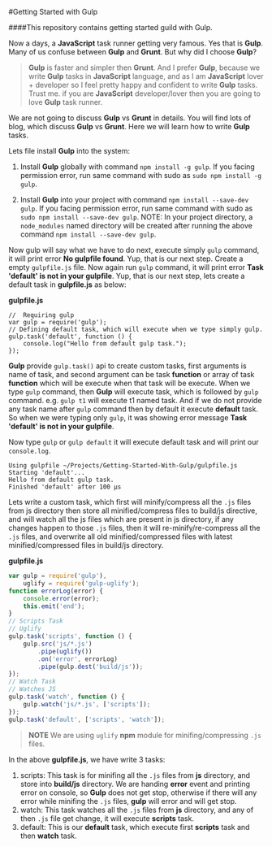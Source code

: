 #Getting Started with Gulp

####This repository contains getting started guild with Gulp.

Now a days, a **JavaScript** task runner getting very famous. Yes that is **Gulp**. Many of us confuse between **Gulp** and **Grunt**. But why did I choose **Gulp**?

> **Gulp** is faster and simpler then **Grunt**. And I prefer **Gulp**, because we write **Gulp** tasks in **JavaScript** language, and as I am **JavaScript** lover + developer so I feel pretty happy and confident to write **Gulp** tasks. Trust me. if you are **JavaScript** developer/lover then you are going to love **Gulp** task runner.

We are not going to discuss **Gulp** vs **Grunt** in details. You will find lots of blog, which discuss **Gulp** vs **Grunt**. Here we will learn how to write **Gulp** tasks.

Lets file install **Gulp** into the system:

1. Install **Gulp** globally with command ```npm install -g gulp```. If you facing permission error, run same command with sudo as ```sudo npm install -g gulp```.

2. Install **Gulp** into your project with command ```npm install --save-dev gulp```. If you facing permission error, run same command with sudo as ```sudo npm install --save-dev gulp```.
NOTE: In your project directory, a ```node_modules``` named directory will be created after running the above command ```npm install --save-dev gulp```.

Now gulp will say what we have to do next, execute simply ```gulp``` command, it will print error **No gulpfile found**. Yup, that is our next step. Create a empty ```gulpfile.js``` file. Now again run ```gulp``` command, it will print error **Task 'default' is not in your gulpfile**. Yup, that is our next step, lets create a default task in **gulpfile.js** as below:

**gulpfile.js**
```JavaScipt
//  Requiring gulp
var gulp = require('gulp');
// Defining default task, which will execute when we type simply gulp.
gulp.task('default', function () {
    console.log("Hello from default gulp task.");
});
```

**Gulp** provide ```gulp.task()``` api to create custom tasks, first arguments is name of task, and second argument can be task **function** or array of task **function** which will be execute when that task will be execute. When we type ```gulp``` command, then **Gulp** will execute task, which is followed by ```gulp``` command. e.g. ```gulp t1``` will execute t1 named task. And if we do not provide any task name after ```gulp``` command then by default it execute **default** task. So when we were typing only ```gulp```, it was showing error message **Task 'default' is not in your gulpfile**.

Now type ```gulp``` or ```gulp default``` it will execute default task and will print our ```console.log```.

```Output
Using gulpfile ~/Projects/Getting-Started-With-Gulp/gulpfile.js
Starting 'default'...
Hello from default gulp task.
Finished 'default' after 100 μs
```

Lets write a custom task, which first will minify/compress all the ```.js``` files from js directory then store all minified/compress files to build/js directive, and will watch all the js files which are present in js directory, if any changes happen to those ```.js``` files, then it will re-minify/re-compress all the ```.js``` files, and overwrite all old minified/compressed files with latest minified/compressed files in build/js directory.

**gulpfile.js**
```JavaScript
var gulp = require('gulp'),
    uglify = require('gulp-uglify');
function errorLog(error) {
    console.error(error);
    this.emit('end');
}
// Scripts Task
// Uglify
gulp.task('scripts', function () {
    gulp.src('js/*.js')
        .pipe(uglify())
        .on('error', errorLog)
        .pipe(gulp.dest('build/js'));
});
// Watch Task
// Watches JS
gulp.task('watch', function () {
    gulp.watch('js/*.js', ['scripts']);
});
gulp.task('default', ['scripts', 'watch']);
```

> **NOTE** We are using ```uglify``` **npm** module for minifing/compressing ```.js``` files.

In the above **gulpfile.js**, we have write 3 tasks:
1. scripts: This task is for minifing all the ```.js``` files from **js** directory, and store into **build/js** directory. We are handing **error** event and printing error on console, so **Gulp** does not get stop, otherwise if there will any error while minifing the ```.js``` files, **gulp** will error and will get stop.
2. watch: This task watches all the ```.js``` files from **js** directory, and any of then ```.js``` file get change, it will execute **scripts** task.
3. default: This is our **default** task, which execute first **scripts** task and then **watch** task.